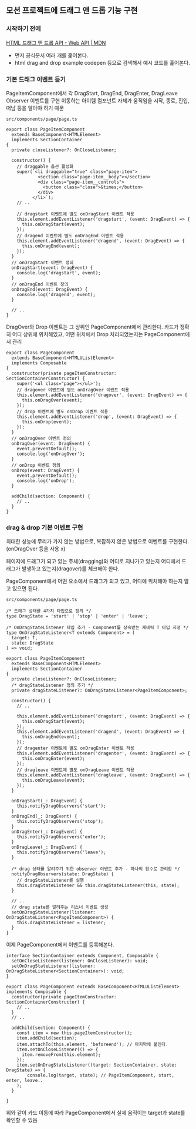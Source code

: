 ﻿## 모션 프로젝트에 드래그 앤 드롭 기능 구현

### 시작하기 전에

[HTML 드래그 앤 드롭 API - Web API | MDN](https://developer.mozilla.org/ko/docs/Web/API/HTML_Drag_and_Drop_API)

- 먼저 공식문서 여러 개를 훑어본다.
- html drag and drop example codepen 등으로 검색해서 예시 코드를 훑어본다.

### 기본 드래그 이벤트 듣기

PageItemComponent에서 각 DragStart, DragEnd, DragEnter, DragLeave Observer 이벤트를 구현
이동하는 아이템 컴포넌트 자체가 움직임을 시작, 종료, 진입, 떠남 등을 알아야 하기 때문

`src/components/page/page.ts`

```tsx
export class PageItemComponent
  extends BaseComponent<HTMLElement>
  implements SectionContainer
{
  private closeListener?: OnCloseListener;

  constructor() {
    // draggable 옵션 활성화
    super(`<li draggable="true" class="page-item">
            <section class="page-item__body"></section>
            <div class="page-item__controls">
              <button class="close">&times;</button>
            </div>
          </li>`);
    // ..

    // dragstart 이벤트에 별도 onDragStart 이벤트 적용
    this.element.addEventListener('dragstart', (event: DragEvent) => {
      this.onDragStart(event);
    });
    // dragend 이벤트에 별도 onDragEnd 이벤트 적용
    this.element.addEventListener('dragend', (event: DragEvent) => {
      this.onDragEnd(event);
    });
  }
  // onDragStart 이벤트 정의
  onDragStart(event: DragEvent) {
    console.log('dragstart', event);
  }
  // onDragEnd 이벤트 정의
  onDragEnd(event: DragEvent) {
    console.log('dragend', event);
  }

  // ..
}
```

DragOver와 Drop 이벤트는 그 상위인 PageComponent에서 관리한다.
카드가 정확히 어디 상위에 위치해있고, 어떤 위치에서 Drop 처리되었는지는 PageComponent에서 관리

```tsx
export class PageComponent
  extends BaseComponent<HTMLUListElement>
  implements Composable
{
  constructor(private pageItemConstructor: SectionContainerConstructor) {
    super('<ul class="page"></ul>');
    // dragover 이벤트에 별도 onDragOver 이벤트 적용
    this.element.addEventListener('dragover', (event: DragEvent) => {
      this.onDragOver(event);
    });
    // drop 이벤트에 별도 onDrop 이벤트 적용
    this.element.addEventListener('drop', (event: DragEvent) => {
      this.onDrop(event);
    });
  }
  // onDragOver 이벤트 정의
  onDragOver(event: DragEvent) {
    event.preventDefault();
    console.log('onDragOver');
  }
  // onDrop 이벤트 정의
  onDrop(event: DragEvent) {
    event.preventDefault();
    console.log('onDrop');
  }

  addChild(section: Component) {
    // ..
  }
}
```

### drag & drop 기본 이벤트 구현

최대한 성능에 무리가 가지 않는 방법으로, 복잡하지 않은 방법으로 이벤트를 구현한다. (onDragOver 등을 사용 x)

페이지에 드래그가 되고 있는 주체(dragging)와 어디로 지나가고 있는지 어디에서 드래그가 발생하고 있는지(dragover)를 체크해야 한다.

PageComponent에서 어떤 요소에서 드래그가 되고 있고, 어디에 위치해야 하는지 알고 있으면 된다.

`src/components/page/page.ts`

```tsx
/* 드래그 상태를 4가지 타입으로 정의 */
type DragState = 'start' | 'stop' | 'enter' | 'leave';

/* OnDragStateListener 타입 추가 - Component를 상속받는 제네릭 T 타입 지정 */
type OnDragStateListener<T extends Component> = (
  target: T,
  state: DragState
) => void;

export class PageItemComponent
  extends BaseComponent<HTMLElement>
  implements SectionContainer
{
  private closeListener?: OnCloseListener;
  /* dragStateListener 정의 추가 */
  private dragStateListener?: OnDragStateListener<PageItemComponent>;

  constructor() {
    // ..

    this.element.addEventListener('dragstart', (event: DragEvent) => {
      this.onDragStart(event);
    });
    this.element.addEventListener('dragend', (event: DragEvent) => {
      this.onDragEnd(event);
    });
    // dragenter 이벤트에 별도 onDragEnter 이벤트 적용
    this.element.addEventListener('dragenter', (event: DragEvent) => {
      this.onDragEnter(event);
    });
    // dragleave 이벤트에 별도 onDragLeave 이벤트 적용
    this.element.addEventListener('dragleave', (event: DragEvent) => {
      this.onDragLeave(event);
    });
  }

  onDragStart(_: DragEvent) {
    this.notifyDragObservers('start');
  }
  onDragEnd(_: DragEvent) {
    this.notifyDragObservers('stop');
  }
  onDragEnter(_: DragEvent) {
    this.notifyDragObservers('enter');
  }
  onDragLeave(_: DragEvent) {
    this.notifyDragObservers('leave');
  }

  /* drag 상태를 알려주기 위한 observer 이벤트 추가 - 하나의 함수로 관리함 */
  notifyDragObservers(state: DragState) {
    // dragStateListener를 실행
    this.dragStateListener && this.dragStateListener(this, state);
  }

  // ..
  // drag state를 알려주는 리스너 이벤트 생성
  setOnDragStateListener(listener: OnDragStateListener<PageItemComponent>) {
    this.dragStateListener = listener;
  }
}
```

이제 PageComponent에서 이벤트를 등록해본다.

```tsx
interface SectionContainer extends Component, Composable {
  setOnCloseListener(listener: OnCloseListener): void;
  setOnDragStateListener(listener: OnDragStateListener<SectionContainer>): void;
}

export class PageComponent extends BaseComponent<HTMLUListElement> implements Composable {
  constructor(private pageItemConstructor: SectionContainerConstructor) {
    // ..
  }
  // ..

  addChild(section: Component) {
    const item = new this.pageItemConstructor();
    item.addChild(section);
    item.attachTo(this.element, 'beforeend'); // 마지막에 붙인다.
    item.setOnCloseListener(() => {
      item.removeFrom(this.element);
    });
    item.setOnDragStateListener((target: SectionContainer, state: DragState) => {
        console.log(target, state); // PageItemComponent, start, enter, leave..
    );
  }

}
```

위와 같이 카드 이동에 따라 PageComponent에서 실제 움직이는 target과 state를 확인할 수 있음
